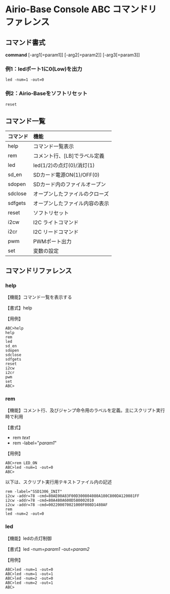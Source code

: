 # Airio-Base Console ABC コマンドリファレンス

## コマンド書式
**command** [-arg1[=param1]] [-arg2[=param2]] [-arg3[=param3]]

### 例1：ledポート1に0(Low)を出力
```
led -num=1 -out=0
```
### 例2：Airio-Baseをソフトリセット
```
reset
```

## コマンド一覧
|  コマンド | 機能 |
| :---- | :---- |
| help | コマンド一覧表示 |
| rem | コメント行、[LB]でラベル定義 |
| led | led(1/2)の点灯(0)/消灯(1) |
| sd_en | SDカード電源ON(1)/OFF(0) |
| sdopen | SDカード内のファイルオープン |
| sdclose | オープンしたファイルのクローズ |
| sdfgets | オープンしたファイル内容の表示 |
| reset | ソフトリセット |
| i2cw | I2C ライトコマンド |
| i2cr | I2C リードコマンド |
| pwm | PWMポート出力 |
| set | 変数の設定 |

## コマンドリファレンス
### help
【機能】コマンド一覧を表示する

【書式】help

【用例】
```
ABC>help
help 
rem
led
sd_en
sdopen
sdclose
sdfgets
reset
i2cw
i2cr
pwm
set
ABC>
```

### rem

【機能】コメント行、及びジャンプ命令用のラベルを定義。主にスクリプト実行時で利用

【書式】
- rem _text_
- rem -label="_param1_"

【用例】
```
ABC>rem LED_ON
ABC>led -num=1 -out=0
ABC>
```
以下は、スクリプト実行用テキストファイル内の記述
```
rem -label="SSD1306_INIT"
i2cw -addr=78 -cmd=80AE00A83F00D300804080A180C800DA120081FF
i2cw -addr=78 -cmd=80A480A600D580002010
i2cw -addr=78 -cmd=002200070021000F008D1480AF
rem
led -num=2 -out=0
```

### led

【機能】ledの点灯制御

【書式】led -num=_param1_ -out=_param2_

【用例】
```
ABC>led -num=1 -out=0
ABC>led -num=1 -out=1
ABC>led -num=2 -out=0
ABC>led -num=2 -out=1
ABC>
```

